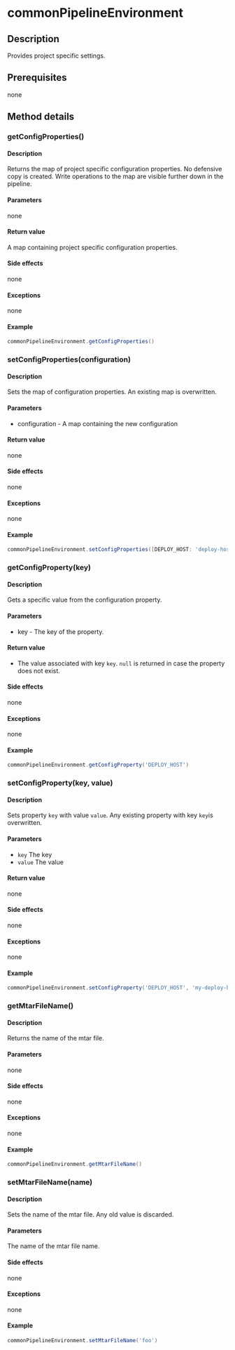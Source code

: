 # commonPipelineEnvironment

## Description
Provides project specific settings.

## Prerequisites
none

## Method details

### getConfigProperties()

#### Description
Returns the map of project specific configuration properties. No defensive copy is created.
Write operations to the map are visible further down in the pipeline.

#### Parameters
none

#### Return value
A map containing project specific configuration properties.

#### Side effects
none

#### Exceptions
none

#### Example

```groovy
commonPipelineEnvironment.getConfigProperties()
```

### setConfigProperties(configuration)

#### Description
Sets the map of configuration properties. An existing map is overwritten.

#### Parameters
* configuration - A map containing the new configuration

#### Return value
none

#### Side effects
none

#### Exceptions
none

#### Example
```groovy
commonPipelineEnvironment.setConfigProperties([DEPLOY_HOST: 'deploy-host.com', DEPLOY_ACCOUNT: 'deploy-account'])
```

### getConfigProperty(key)

#### Description
Gets a specific value from the configuration property.

#### Parameters
* key - The key of the property.

#### Return value
* The value associated with key `key`. `null` is returned in case the property does not exist.

#### Side effects
none

#### Exceptions
none

#### Example
```groovy
commonPipelineEnvironment.getConfigProperty('DEPLOY_HOST')
```

### setConfigProperty(key, value)

#### Description
Sets property `key` with value `value`. Any existing property with key `key`is overwritten.

#### Parameters
* `key` The key
* `value` The value

#### Return value
none

#### Side effects
none

#### Exceptions
none

#### Example

```groovy
commonPipelineEnvironment.setConfigProperty('DEPLOY_HOST', 'my-deploy-host.com')
```

### getMtarFileName()

#### Description
Returns the name of the mtar file.

#### Parameters
none

#### Side effects
none

#### Exceptions
none

#### Example

```groovy
commonPipelineEnvironment.getMtarFileName()
```

### setMtarFileName(name)

#### Description
Sets the name of the mtar file. Any old value is discarded.

#### Parameters
The name of the mtar file name.

#### Side effects
none

#### Exceptions
none

#### Example

```groovy
commonPipelineEnvironment.setMtarFileName('foo')
```
